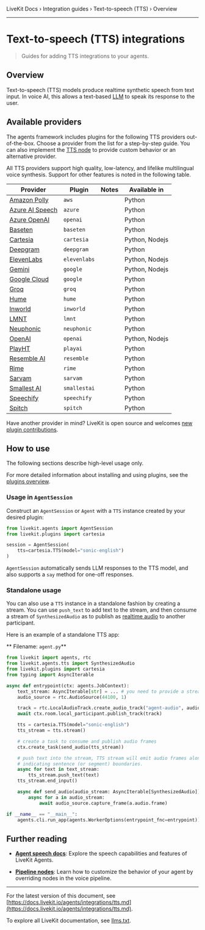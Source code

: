 LiveKit Docs › Integration guides › Text-to-speech (TTS) › Overview

---

# Text-to-speech (TTS) integrations

> Guides for adding TTS integrations to your agents.

## Overview

Text-to-speech (TTS) models produce realtime synthetic speech from text input. In voice AI, this allows a text-based [LLM](https://docs.livekit.io/agents/integrations/llm.md) to speak its response to the user.

## Available providers

The agents framework includes plugins for the following TTS providers out-of-the-box. Choose a provider from the list for a step-by-step guide. You can also implement the [TTS node](https://docs.livekit.io/agents/build/nodes.md#tts_node) to provide custom behavior or an alternative provider.

All TTS providers support high quality, low-latency, and lifelike multilingual voice synthesis. Support for other features is noted in the following table.

| Provider | Plugin | Notes | Available in |
| -------- | ------ | ----- | ------------ |
| [Amazon Polly](https://docs.livekit.io/agents/integrations/tts/aws.md) | `aws` |  | Python |
| [Azure AI Speech](https://docs.livekit.io/agents/integrations/tts/azure.md) | `azure` |  | Python |
| [Azure OpenAI](https://docs.livekit.io/agents/integrations/tts/azure-openai.md) | `openai` |  | Python |
| [Baseten](https://docs.livekit.io/agents/integrations/tts/baseten.md) | `baseten` |  | Python |
| [Cartesia](https://docs.livekit.io/agents/integrations/tts/cartesia.md) | `cartesia` |  | Python, Nodejs |
| [Deepgram](https://docs.livekit.io/agents/integrations/tts/deepgram.md) | `deepgram` |  | Python |
| [ElevenLabs](https://docs.livekit.io/agents/integrations/tts/elevenlabs.md) | `elevenlabs` |  | Python, Nodejs |
| [Gemini](https://docs.livekit.io/agents/integrations/tts/gemini.md) | `google` |  | Python, Nodejs |
| [Google Cloud](https://docs.livekit.io/agents/integrations/tts/google.md) | `google` |  | Python |
| [Groq](https://docs.livekit.io/agents/integrations/tts/groq.md) | `groq` |  | Python |
| [Hume](https://docs.livekit.io/agents/integrations/tts/hume.md) | `hume` |  | Python |
| [Inworld](https://docs.livekit.io/agents/integrations/tts/inworld.md) | `inworld` |  | Python |
| [LMNT](https://docs.livekit.io/agents/integrations/tts/lmnt.md) | `lmnt` |  | Python |
| [Neuphonic](https://docs.livekit.io/agents/integrations/tts/neuphonic.md) | `neuphonic` |  | Python |
| [OpenAI](https://docs.livekit.io/agents/integrations/tts/openai.md) | `openai` |  | Python, Nodejs |
| [PlayHT](https://docs.livekit.io/agents/integrations/tts/playai.md) | `playai` |  | Python |
| [Resemble AI](https://docs.livekit.io/agents/integrations/tts/resemble.md) | `resemble` |  | Python |
| [Rime](https://docs.livekit.io/agents/integrations/tts/rime.md) | `rime` |  | Python |
| [Sarvam](https://docs.livekit.io/agents/integrations/tts/sarvam.md) | `sarvam` |  | Python |
| [Smallest AI](https://docs.livekit.io/agents/integrations/tts/smallestai.md) | `smallestai` |  | Python |
| [Speechify](https://docs.livekit.io/agents/integrations/tts/speechify.md) | `speechify` |  | Python |
| [Spitch](https://docs.livekit.io/agents/integrations/tts/spitch.md) | `spitch` |  | Python |

Have another provider in mind? LiveKit is open source and welcomes [new plugin contributions](https://docs.livekit.io/agents/integrations.md#contribute).

## How to use

The following sections describe high-level usage only.

For more detailed information about installing and using plugins, see the [plugins overview](https://docs.livekit.io/agents/integrations.md#install).

### Usage in `AgentSession`

Construct an `AgentSession` or `Agent` with a `TTS` instance created by your desired plugin:

```python
from livekit.agents import AgentSession
from livekit.plugins import cartesia

session = AgentSession(
    tts=cartesia.TTS(model="sonic-english")
)

```

`AgentSession` automatically sends LLM responses to the TTS model, and also supports a `say` method for one-off responses.

### Standalone usage

You can also use a `TTS` instance in a standalone fashion by creating a stream. You can use `push_text` to add text to the stream, and then consume a stream of `SynthesizedAudio` as to publish as [realtime audio](https://docs.livekit.io/home/client/tracks.md) to another participant.

Here is an example of a standalone TTS app:

** Filename: `agent.py`**

```python
from livekit import agents, rtc
from livekit.agents.tts import SynthesizedAudio
from livekit.plugins import cartesia
from typing import AsyncIterable

async def entrypoint(ctx: agents.JobContext):
    text_stream: AsyncIterable[str] = ... # you need to provide a stream of text
    audio_source = rtc.AudioSource(44100, 1)

    track = rtc.LocalAudioTrack.create_audio_track("agent-audio", audio_source)
    await ctx.room.local_participant.publish_track(track)

    tts = cartesia.TTS(model="sonic-english")
    tts_stream = tts.stream()

    # create a task to consume and publish audio frames
    ctx.create_task(send_audio(tts_stream))

    # push text into the stream, TTS stream will emit audio frames along with events
    # indicating sentence (or segment) boundaries.
    async for text in text_stream:
        tts_stream.push_text(text)
    tts_stream.end_input()

    async def send_audio(audio_stream: AsyncIterable[SynthesizedAudio]):
        async for a in audio_stream:
            await audio_source.capture_frame(a.audio.frame)

if __name__ == "__main__":
    agents.cli.run_app(agents.WorkerOptions(entrypoint_fnc=entrypoint))

```

## Further reading

- **[Agent speech docs](https://docs.livekit.io/agents/build/audio.md)**: Explore the speech capabilities and features of LiveKit Agents.

- **[Pipeline nodes](https://docs.livekit.io/agents/build/nodes.md)**: Learn how to customize the behavior of your agent by overriding nodes in the voice pipeline.

---


For the latest version of this document, see [https://docs.livekit.io/agents/integrations/tts.md](https://docs.livekit.io/agents/integrations/tts.md).

To explore all LiveKit documentation, see [llms.txt](https://docs.livekit.io/llms.txt).